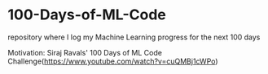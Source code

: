 # 100-Days-of-ML-Code
repository where I log my Machine Learning progress for the next 100 days

Motivation: Siraj Ravals' 100 Days of ML Code Challenge(https://www.youtube.com/watch?v=cuQMBj1cWPo)
